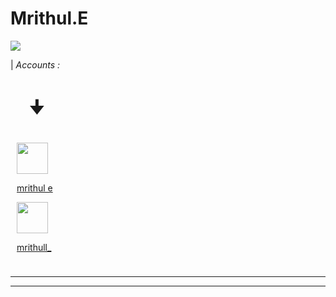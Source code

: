 # Mrithul.E

<a href="https://github.com/Mrithul-E">
  <img align="center" src="https://github-readme-stats.vercel.app/api/top-langs/?username=Mrithul-E&title_color=9925be&text_color=2596be&bg_color=041014"/>
</a>

| _Accounts :_

<h1 style="padding-left:30px">🠋</h1>

<div style="padding:10px">
<a href="https://stackoverflow.com/users/19938225/mrithul-e"><img style="width:50px" src="https://upload.wikimedia.org/wikipedia/commons/thumb/e/ef/Stack_Overflow_icon.svg/768px-Stack_Overflow_icon.svg.png">
<p>mrithul e</p>
<a href = "https://www.instagram.com/mrithull_/"><img style="width:50px"
src="https://upload.wikimedia.org/wikipedia/commons/e/e7/Instagram_logo_2016.svg">
<p>mrithull_</p>



</div>

---



---





